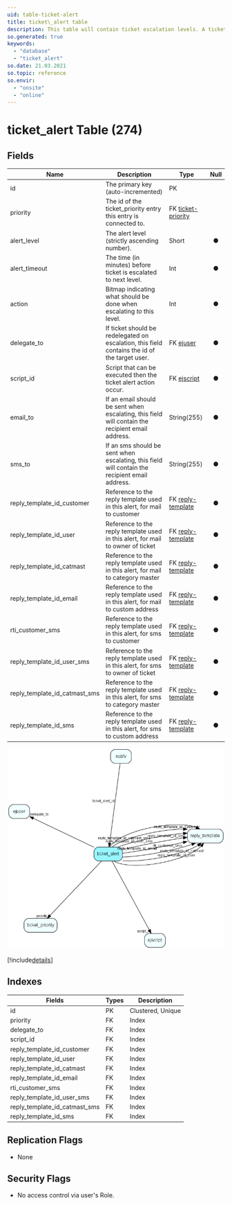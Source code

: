 ```yaml
---
uid: table-ticket-alert
title: ticket\_alert table
description: This table will contain ticket escalation levels. A ticket will be escalated along a &amp;apos;chain&amp;apos; of these levels.
so.generated: true
keywords:
  - "database"
  - "ticket_alert"
so.date: 21.03.2021
so.topic: reference
so.envir:
  - "onsite"
  - "online"
---
```


# ticket\_alert Table (274)

## Fields

| Name | Description | Type | Null |
|------|-------------|------|:----:|
|id|The primary key (auto-incremented)|PK| |
|priority|The id of the ticket_priority entry this entry is connected to.|FK [ticket-priority](ticket-priority.md)| |
|alert\_level|The alert level (strictly ascending number).|Short|&#x25CF;|
|alert\_timeout|The time (in minutes) before ticket is escalated to next level.|Int|&#x25CF;|
|action|Bitmap indicating what should be done when escalating *to* this level.|Int|&#x25CF;|
|delegate\_to|If ticket should be redelegated on escalation, this field contains the id of the target user.|FK [ejuser](ejuser.md)|&#x25CF;|
|script\_id|Script that can be executed then the ticket alert action occur.|FK [ejscript](ejscript.md)|&#x25CF;|
|email\_to|If an email should be sent when escalating, this field will contain the recipient email address.|String(255)|&#x25CF;|
|sms\_to|If an sms should be sent when escalating, this field will contain the recipient email address.|String(255)|&#x25CF;|
|reply\_template\_id\_customer|Reference to the reply template used in this alert, for mail to customer|FK [reply-template](reply-template.md)|&#x25CF;|
|reply\_template\_id\_user|Reference to the reply template used in this alert, for mail to owner of ticket|FK [reply-template](reply-template.md)|&#x25CF;|
|reply\_template\_id\_catmast|Reference to the reply template used in this alert, for mail to category master|FK [reply-template](reply-template.md)|&#x25CF;|
|reply\_template\_id\_email|Reference to the reply template used in this alert, for mail to custom address|FK [reply-template](reply-template.md)|&#x25CF;|
|rti\_customer\_sms|Reference to the reply template used in this alert, for sms to customer|FK [reply-template](reply-template.md)|&#x25CF;|
|reply\_template\_id\_user\_sms|Reference to the reply template used in this alert, for sms to owner of ticket|FK [reply-template](reply-template.md)|&#x25CF;|
|reply\_template\_id\_catmast\_sms|Reference to the reply template used in this alert, for sms to category master|FK [reply-template](reply-template.md)|&#x25CF;|
|reply\_template\_id\_sms|Reference to the reply template used in this alert, for sms to custom address|FK [reply-template](reply-template.md)|&#x25CF;|


![ticket_alert table relationship diagram](./media/ticket_alert.png)

[!include[details](./includes/ticket-alert.md)]

## Indexes

| Fields | Types | Description |
|--------|-------|-------------|
|id |PK |Clustered, Unique |
|priority |FK |Index |
|delegate\_to |FK |Index |
|script\_id |FK |Index |
|reply\_template\_id\_customer |FK |Index |
|reply\_template\_id\_user |FK |Index |
|reply\_template\_id\_catmast |FK |Index |
|reply\_template\_id\_email |FK |Index |
|rti\_customer\_sms |FK |Index |
|reply\_template\_id\_user\_sms |FK |Index |
|reply\_template\_id\_catmast\_sms |FK |Index |
|reply\_template\_id\_sms |FK |Index |

## Replication Flags

* None

## Security Flags

* No access control via user's Role.

